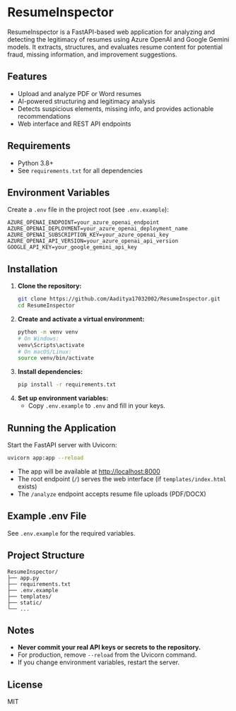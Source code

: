 # ResumeInspector

ResumeInspector is a FastAPI-based web application for analyzing and detecting the legitimacy of resumes using Azure OpenAI and Google Gemini models. It extracts, structures, and evaluates resume content for potential fraud, missing information, and improvement suggestions.

## Features
- Upload and analyze PDF or Word resumes
- AI-powered structuring and legitimacy analysis
- Detects suspicious elements, missing info, and provides actionable recommendations
- Web interface and REST API endpoints

## Requirements
- Python 3.8+
- See `requirements.txt` for all dependencies

## Environment Variables
Create a `.env` file in the project root (see `.env.example`):

```
AZURE_OPENAI_ENDPOINT=your_azure_openai_endpoint
AZURE_OPENAI_DEPLOYMENT=your_azure_openai_deployment_name
AZURE_OPENAI_SUBSCRIPTION_KEY=your_azure_openai_key
AZURE_OPENAI_API_VERSION=your_azure_openai_api_version
GOOGLE_API_KEY=your_google_gemini_api_key
```

## Installation
1. **Clone the repository:**
   ```sh
   git clone https://github.com/Aaditya17032002/ResumeInspector.git
   cd ResumeInspector
   ```
2. **Create and activate a virtual environment:**
   ```sh
   python -m venv venv
   # On Windows:
   venv\Scripts\activate
   # On macOS/Linux:
   source venv/bin/activate
   ```
3. **Install dependencies:**
   ```sh
   pip install -r requirements.txt
   ```
4. **Set up environment variables:**
   - Copy `.env.example` to `.env` and fill in your keys.

## Running the Application
Start the FastAPI server with Uvicorn:

```sh
uvicorn app:app --reload
```

- The app will be available at [http://localhost:8000](http://localhost:8000)
- The root endpoint (`/`) serves the web interface (if `templates/index.html` exists)
- The `/analyze` endpoint accepts resume file uploads (PDF/DOCX)

## Example .env File
See `.env.example` for the required variables.

## Project Structure
```
ResumeInspector/
├── app.py
├── requirements.txt
├── .env.example
├── templates/
├── static/
└── ...
```

## Notes
- **Never commit your real API keys or secrets to the repository.**
- For production, remove `--reload` from the Uvicorn command.
- If you change environment variables, restart the server.

## License
MIT

